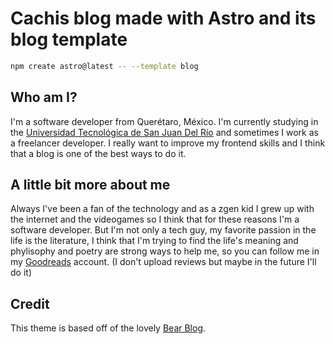 # Cachis blog made with Astro and its blog template

```sh
npm create astro@latest -- --template blog
```

## Who am I?

I'm a software developer from Querétaro, México. I'm currently studying in the [Universidad Tecnológica de San Juan Del Río](https://www.utsjr.edu.mx/) and sometimes I work as a freelancer developer.
I really want to improve my frontend skills and I think that a blog is one of the best ways to do it.

## A little bit more about me

Always I've been a fan of the technology and as a zgen kid I grew up with the internet and the videogames so I think that for these reasons I'm a software developer. But I'm not only a tech guy, my favorite passion in the life is the literature, I think that I'm trying to find the life's meaning and phylisophy and poetry are strong ways to help me, so you can follow me in my [Goodreads](https://www.goodreads.com/user/show/134372947-marcos-camacho) account. (I don't upload reviews but maybe in the future I'll do it)

## Credit

This theme is based off of the lovely [Bear Blog](https://github.com/HermanMartinus/bearblog/).
